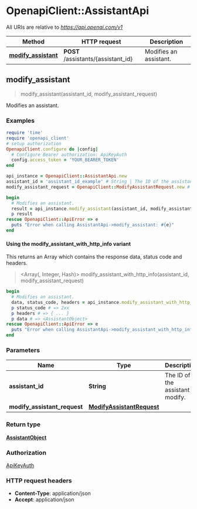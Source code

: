 # OpenapiClient::AssistantApi

All URIs are relative to *https://api.openai.com/v1*

| Method | HTTP request | Description |
| ------ | ------------ | ----------- |
| [**modify_assistant**](AssistantApi.md#modify_assistant) | **POST** /assistants/{assistant_id} | Modifies an assistant. |


## modify_assistant

> <AssistantObject> modify_assistant(assistant_id, modify_assistant_request)

Modifies an assistant.

### Examples

```ruby
require 'time'
require 'openapi_client'
# setup authorization
OpenapiClient.configure do |config|
  # Configure Bearer authorization: ApiKeyAuth
  config.access_token = 'YOUR_BEARER_TOKEN'
end

api_instance = OpenapiClient::AssistantApi.new
assistant_id = 'assistant_id_example' # String | The ID of the assistant to modify.
modify_assistant_request = OpenapiClient::ModifyAssistantRequest.new # ModifyAssistantRequest | 

begin
  # Modifies an assistant.
  result = api_instance.modify_assistant(assistant_id, modify_assistant_request)
  p result
rescue OpenapiClient::ApiError => e
  puts "Error when calling AssistantApi->modify_assistant: #{e}"
end
```

#### Using the modify_assistant_with_http_info variant

This returns an Array which contains the response data, status code and headers.

> <Array(<AssistantObject>, Integer, Hash)> modify_assistant_with_http_info(assistant_id, modify_assistant_request)

```ruby
begin
  # Modifies an assistant.
  data, status_code, headers = api_instance.modify_assistant_with_http_info(assistant_id, modify_assistant_request)
  p status_code # => 2xx
  p headers # => { ... }
  p data # => <AssistantObject>
rescue OpenapiClient::ApiError => e
  puts "Error when calling AssistantApi->modify_assistant_with_http_info: #{e}"
end
```

### Parameters

| Name | Type | Description | Notes |
| ---- | ---- | ----------- | ----- |
| **assistant_id** | **String** | The ID of the assistant to modify. |  |
| **modify_assistant_request** | [**ModifyAssistantRequest**](ModifyAssistantRequest.md) |  |  |

### Return type

[**AssistantObject**](AssistantObject.md)

### Authorization

[ApiKeyAuth](../README.md#ApiKeyAuth)

### HTTP request headers

- **Content-Type**: application/json
- **Accept**: application/json

